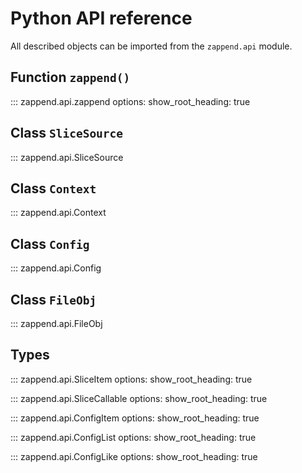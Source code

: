 # Python API reference

All described objects can be imported from the `zappend.api` module.

## Function `zappend()`

::: zappend.api.zappend
    options:
        show_root_heading: true

## Class `SliceSource`

::: zappend.api.SliceSource

## Class `Context`

::: zappend.api.Context

## Class `Config`

::: zappend.api.Config

## Class `FileObj`

::: zappend.api.FileObj

## Types

::: zappend.api.SliceItem
    options:
        show_root_heading: true

::: zappend.api.SliceCallable
    options:
        show_root_heading: true

::: zappend.api.ConfigItem
    options:
        show_root_heading: true

::: zappend.api.ConfigList
    options:
        show_root_heading: true

::: zappend.api.ConfigLike
    options:
        show_root_heading: true
